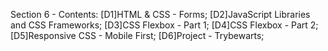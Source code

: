 Section 6 - Contents: 
[D1]HTML & CSS - Forms; 
[D2]JavaScript Libraries and CSS Frameworks; 
[D3]CSS Flexbox - Part 1; 
[D4]CSS Flexbox - Part 2; 
[D5]Responsive CSS - Mobile First; 
[D6]Project - Trybewarts; 
